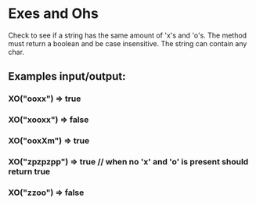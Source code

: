 # Exes and Ohs

Check to see if a string has the same amount of 'x's and 'o's. The method must return a boolean and be case insensitive. The string can contain any char.

## Examples input/output:

### XO("ooxx") => true
### XO("xooxx") => false
### XO("ooxXm") => true
### XO("zpzpzpp") => true // when no 'x' and 'o' is present should return true
### XO("zzoo") => false
